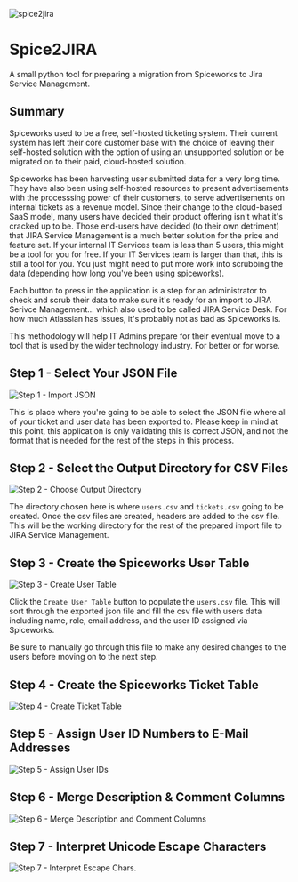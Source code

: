 ![spice2jira](media/application_preview.png)

# Spice2JIRA
A small python tool for preparing a migration from Spiceworks to Jira Service Management.

## Summary
Spiceworks used to be a free, self-hosted ticketing system.  Their current system has left their core customer base with the choice of leaving their self-hosted solution with the option of using an unsupported solution or be migrated on to their paid, cloud-hosted solution.

Spiceworks has been harvesting user submitted data for a very long time.  They have also been using self-hosted resources to present advertisements with the processsing power of their customers, to serve advertisements on internal tickets as a revenue model.  Since their change to the cloud-based SaaS model, many users have decided their product offering isn't what it's cracked up to be. Those end-users have decided (to their own detriment) that JIRA Service Management is a much better solution for the price and feature set.  If your internal IT Services team is less than 5 users, this might be a tool for you for free.  If your IT Services team is larger than that, this is still a tool for you. You just might need to put more work into scrubbing the data (depending how long you've been using spiceworks).

Each button to press in the application is a step for an administrator to check and scrub their data to make sure it's ready for an import to JIRA Serivce Management... which also used to be called JIRA Service Desk. For how much Atlassian has issues, it's probably not as bad as Spiceworks is.

This methodology will help IT Admins prepare for their eventual move to a tool that is used by the wider technology industry. For better or for worse.

## Step 1 - Select Your JSON File
![Step 1 - Import JSON](media/application_preview-step-1.png)

This is place where you're going to be able to select the JSON file where all of your ticket and user data has been exported to.  Please keep in mind at this point, this application is only validating this is correct JSON, and not the format that is needed for the rest of the steps in this process.

## Step 2 - Select the Output Directory for CSV Files
![Step 2 - Choose Output Directory](media/application_preview-step-2.png)

The directory chosen here is where `users.csv` and `tickets.csv` going to be created. Once the csv files are created, headers are added to the csv file. This will be the working directory for the rest of the prepared import file to JIRA Service Management.

## Step 3 - Create the Spiceworks User Table
![Step 3 - Create User Table](media/application_preview-step-3.png)

Click the `Create User Table` button to populate the `users.csv` file.  This will sort through the exported json file and fill the csv file with users data including name, role, email address, and the user ID assigned via Spiceworks.

Be sure to manually go through this file to make any desired changes to the users before moving on to the next step.

## Step 4 - Create the Spiceworks Ticket Table
![Step 4 - Create Ticket Table](media/application_preview-step-4.png)

## Step 5 - Assign User ID Numbers to E-Mail Addresses
![Step 5 - Assign User IDs](media/application_preview-step-5.png)

## Step 6 - Merge Description & Comment Columns
![Step 6 - Merge Description and Comment Columns](media/application_preview-step-6.png)

## Step 7 - Interpret Unicode Escape Characters
![Step 7 - Interpret Escape Chars.](media/application_preview-step-7.png)
